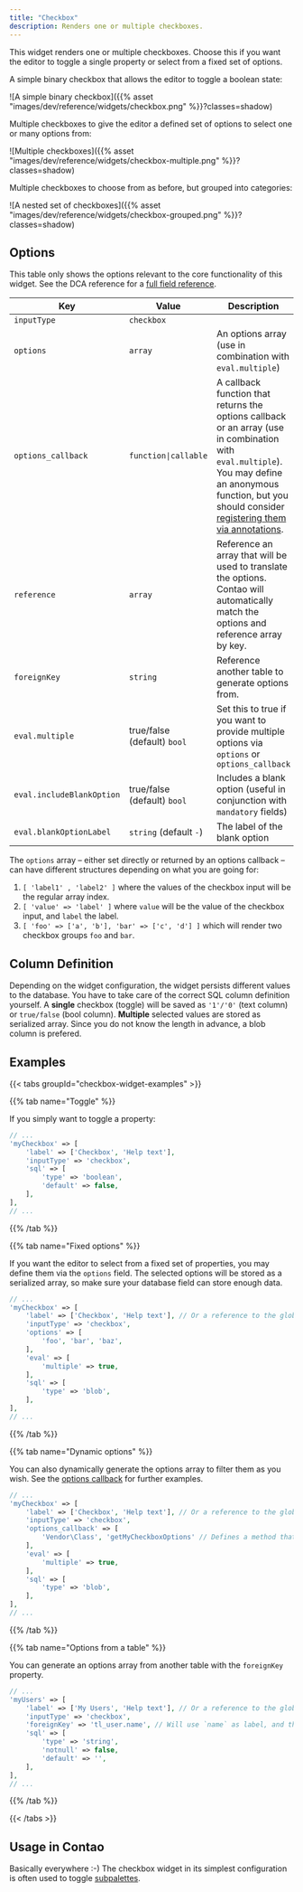 ```yaml
---
title: "Checkbox"
description: Renders one or multiple checkboxes.
---
```


This widget renders one or multiple checkboxes. Choose this if you want the editor to toggle a single property or select from a fixed set of options.

A simple binary checkbox that allows the editor to toggle a boolean state:

![A simple binary checkbox]({{% asset "images/dev/reference/widgets/checkbox.png" %}}?classes=shadow)

Multiple checkboxes to give the editor a defined set of options to select one or many options from:

![Multiple checkboxes]({{% asset "images/dev/reference/widgets/checkbox-multiple.png" %}}?classes=shadow)

Multiple checkboxes to choose from as before, but grouped into categories: 

![A nested set of checkboxes]({{% asset "images/dev/reference/widgets/checkbox-grouped.png" %}}?classes=shadow)

## Options

This table only shows the options relevant to the core functionality of this widget. See the DCA reference for a [full field reference](../../dca/fields).

| Key   | Value | Description
| ----- | ----- | --------------- |
| `inputType` | `checkbox` | |
| `options` | `array` | An options array (use in combination with `eval.multiple`) |
| `options_callback` | `function\|callable` | A callback function that returns the options callback or an array  (use in combination with `eval.multiple`). You may define an anonymous function, but you should consider [registering them via annotations](../../../framework/dca/#registering-callbacks). |
| `reference` | `array` | Reference an array that will be used to translate the options. Contao will automatically match the options and reference array by key. |
| `foreignKey` | `string` | Reference another table to generate options from. |
| `eval.multiple` | true/false (default) `bool` | Set this to true if you want to provide multiple options via `options` or `options_callback` |
| `eval.includeBlankOption` | true/false (default) `bool` | Includes a blank option (useful in conjunction with `mandatory` fields) |
| `eval.blankOptionLabel` | `string` (default `-`) | The label of the blank option |

The `options` array – either set directly or returned by an options callback – can have different structures depending on what you are going for:

1. `[ 'label1' , 'label2' ]` where the values of the checkbox input will be the regular array index.
2. `[ 'value' => 'label' ]` where `value` will be the value of the checkbox input, and `label` the label.
3. `[ 'foo' => ['a', 'b'], 'bar' => ['c', 'd'] ]` which will render two checkbox groups `foo` and `bar`.

## Column Definition

Depending on the widget configuration, the widget persists different values to the database. You have to take care of the correct SQL column definition yourself. A **single** checkbox (toggle) will be saved as `'1'/'0'` (text column) or `true/false` (bool column). **Multiple** selected values are stored as serialized array. Since you do not know the length in advance, a blob column is prefered. 

## Examples

{{< tabs groupId="checkbox-widget-examples" >}}

{{% tab name="Toggle" %}}

If you simply want to toggle a property:

```php
// ...
'myCheckbox' => [
    'label' => ['Checkbox', 'Help text'],
    'inputType' => 'checkbox',
    'sql' => [
        'type' => 'boolean',
        'default' => false,
    ],
],
// ...
```

{{% /tab %}}

{{% tab name="Fixed options" %}}

If you want the editor to select from a fixed set of properties, you may define them via the `options` field. The selected options will be stored as a serialized array, so make sure your database field can store enough data.

```php
// ...
'myCheckbox' => [
    'label' => ['Checkbox', 'Help text'], // Or a reference to the global language array
    'inputType' => 'checkbox',
    'options' => [
        'foo', 'bar', 'baz',
    ],
    'eval' => [
        'multiple' => true,
    ],
    'sql' => [
        'type' => 'blob',
    ],
],
// ...
```

{{% /tab %}}

{{% tab name="Dynamic options" %}}

You can also dynamically generate the options array to filter them as you wish. See the [options callback](../../dca/callbacks#fields-field-options) for further examples.

```php
// ...
'myCheckbox' => [
    'label' => ['Checkbox', 'Help text'], // Or a reference to the global language array
    'inputType' => 'checkbox',
    'options_callback' => [
        'Vendor\Class', 'getMyCheckboxOptions' // Defines a method that returns the options array. Class can be a service. 
    ],
    'eval' => [
        'multiple' => true,
    ],
    'sql' => [
        'type' => 'blob',
    ],
],
// ...
```

{{% /tab %}}

{{% tab name="Options from a table" %}}

You can generate an options array from another table with the `foreignKey` property. 

```php
// ...
'myUsers' => [
    'label' => ['My Users', 'Help text'], // Or a reference to the global language array
    'inputType' => 'checkbox',
    'foreignKey' => 'tl_user.name', // Will use `name` as label, and the user `id` as value
    'sql' => [
        'type' => 'string',
        'notnull' => false,
        'default' => '',
    ],
],
// ...
```

{{% /tab %}}

{{< /tabs >}}

## Usage in Contao

Basically everywhere :-) The checkbox widget in its simplest configuration is often used to toggle [subpalettes](../../dca/palettes). 